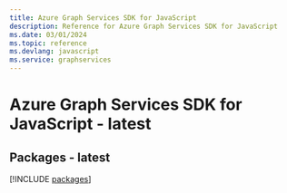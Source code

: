 ```yaml
---
title: Azure Graph Services SDK for JavaScript
description: Reference for Azure Graph Services SDK for JavaScript
ms.date: 03/01/2024
ms.topic: reference
ms.devlang: javascript
ms.service: graphservices
---
```

# Azure Graph Services SDK for JavaScript - latest
## Packages - latest
[!INCLUDE [packages](graph-services-index.md)]